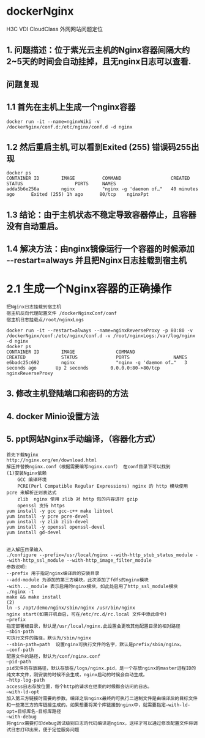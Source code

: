 # dockerNginx
H3C VDI CloudClass  外网网站问题定位

## 1. 问题描述：位于紫光云主机的Nginx容器间隔大约2~5天的时间会自动挂掉，且无nginx日志可以查看.
## 问题复现
## 1.1 首先在主机上生成一个nginx容器
    docker run -it --name=nginxWiki -v /dockerNginx/conf.d:/etc/nginx/conf.d -d nginx
## 1.2 然后重启主机,可以看到Exited (255) 错误码255出现
    docker ps
    CONTAINER ID        IMAGE          COMMAND                  CREATED             STATUS                   PORTS     NAMES
    adda5b6e256a        nginx          "nginx -g 'daemon of…"   40 minutes ago      Exited (255) 1h ago      80/tcp    nginxPpt 
## 1.3 结论：由于主机状态不稳定导致容器停止，且容器没有自动重启。
## 1.4 解决方法：由nginx镜像运行一个容器的时候添加 --restart=always 并且把Nginx日志挂载到宿主机
# 2.1 生成一个Nginx容器的正确操作
    把Nginx日志挂载到宿主机 
    宿主机反向代理配置文件 /dockerNginxConf/conf
    宿主机日志挂载点/root/nginxLogs
    
    docker run -it --restart=always --name=nginxReverseProxy -p 80:80 -v /dockerNginx/conf:/etc/nginx/conf.d -v /root/nginxLogs:/var/log/nginx -d nginx
    docker ps
    CONTAINER ID        IMAGE               COMMAND                  CREATED             STATUS              PORTS                NAMES
    e6badc25c692        nginx               "nginx -g 'daemon of…"   3 seconds ago       Up 2 seconds        0.0.0.0:80->80/tcp   nginxReverseProxy


## 3. 修改主机登陆端口和密码的方法

## 4. docker Minio设置方法
    
## 5. ppt网站Nginx手动编译，（容器化方式） 
    首先下载Nginx
    http://nginx.org/en/download.html
    解压并替换nginx.conf（根据需要编写nginx.conf） 在conf目录下可以找到
    (1)安装Nginx依赖 
        GCC 编译环境
        PCRE(Perl Compatible Regular Expressions) nginx 的 http 模块使用 pcre 来解析正则表达式
        zlib  nginx 使用 zlib 对 http 包的内容进行 gzip
        openssl 支持 https
    yum install -y gcc gcc-c++ make libtool
    yum install -y pcre pcre-devel
    yum install -y zlib zlib-devel
    yum install -y openssl openssl-devel
    yum install gd-devel
    
    
    进入解压目录输入
    ./configure --prefix=/usr/local/nginx --with-http_stub_status_module --with-http_ssl_module --with-http_image_filter_module 
    参数说明:
    --prefix 用于指定nginx编译后的安装目录
    --add-module 为添加的第三方模块，此次添加了fdfs的nginx模块
    -with..._module 表示启用的nginx模块，如此处启用了http_ssl_module模块
    ./nginx -t 
    make && make install
    (2)
    ln -s /opt/demo/nginx/sbin/nginx /usr/bin/nginx
    nginx start(如需开机自启，可在/etc/rc.d/rc.local 文件中添此命令)
    –prefix 
    指定部署根目录，默认是/usr/local/nginx.此设置会更改其他配置目录的相对路径 
    –sbin-path 
    可执行文件的路径，默认为/sbin/nginx 
    --sbin-path=path  设置nginx可执行文件的名字，默认是prefix/sbin/nginx。
    –conf-path 
    配置文件的路径，默认为/conf/nginx.conf 
    –pid-path 
    pid文件的存放路径，默认存放在/logs/nginx.pid，是一个存放nginx的master进程ID的纯文本文件，刚安装的时候不会生成，nginx启动的时候会自动生成。 
    –http-log-path 
    access日志存放位置，每个http的请求在结束的时候都会访问的日志。 
    –with-ld-opt 
    加入第三方链接时需要的参数。编译之后nginx最终的可执行二进制文件是由编译后的目标文件和一些第三方的库链接生成的。如果想要将某个库链接到nginx中，就需要指定–with-ld-opt=目标库名-目标库路径 
    –with-debug 
    将nginx需要打印debug调试级别日志的代码编译进nginx，这样才可以通过修改配置文件将调试日志打印出来，便于定位服务问题 


    
